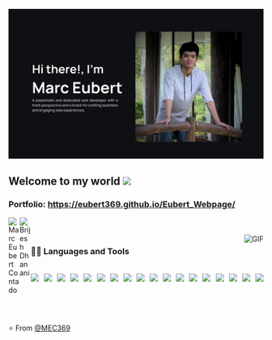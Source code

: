 ![Web-Developer](/MacBook%20Air%20-%201.png)

## Welcome to my world <img src="https://github.com/TheDudeThatCode/TheDudeThatCode/blob/master/Assets/Earth.gif" width="24px">

### Portfolio: https://eubert369.github.io/Eubert_Webpage/

<a href="www.linkedin.com/in/marc-eubert-contado-846996290">
  <img align="left" alt="Marc Eubert Contado" width="22px" src="https://cdn.jsdelivr.net/gh/devicons/devicon@latest/icons/linkedin/linkedin-original.svg" />
</a>
<a href="https://www.facebook.com/marceubert.contado">
  <img align="left" alt="Brijesh Dhanani" width="22px" src="https://cdn.jsdelivr.net/gh/devicons/devicon@latest/icons/facebook/facebook-original.svg" />
</a>

<br />
<br />

  <img align="right" alt="GIF" src="https://media.giphy.com/media/836HiJc7pgzy8iNXCn/giphy.gif" />
  
### 👨‍💻 Languages and Tools
<br />

<div style="display: flex; gap: 10px; flex: wrap;">
<img width=50 src="https://cdn.jsdelivr.net/gh/devicons/devicon@latest/icons/javascript/javascript-original.svg" />
 <img width=50  src="https://cdn.jsdelivr.net/gh/devicons/devicon@latest/icons/php/php-original.svg" />
<img width=50 src="https://cdn.jsdelivr.net/gh/devicons/devicon@latest/icons/python/python-original.svg" />
<img width=50 src="https://cdn.jsdelivr.net/gh/devicons/devicon@latest/icons/firebase/firebase-original.svg" />
<img width=50 src="https://cdn.jsdelivr.net/gh/devicons/devicon@latest/icons/mysql/mysql-original-wordmark.svg" />
<img width=50 src="https://cdn.jsdelivr.net/gh/devicons/devicon@latest/icons/html5/html5-original.svg" />
<img width=50 src="https://cdn.jsdelivr.net/gh/devicons/devicon@latest/icons/css3/css3-original.svg" />
<img width=50 src="https://cdn.jsdelivr.net/gh/devicons/devicon@latest/icons/tailwindcss/tailwindcss-original.svg" />
<img width=50  src="https://cdn.jsdelivr.net/gh/devicons/devicon@latest/icons/bootstrap/bootstrap-original.svg" />
<img width=50 src="https://cdn.jsdelivr.net/gh/devicons/devicon@latest/icons/laravel/laravel-original.svg" />
<img width=50 src="https://cdn.jsdelivr.net/gh/devicons/devicon@latest/icons/nextjs/nextjs-original.svg" />
<img width=50 src="https://cdn.jsdelivr.net/gh/devicons/devicon@latest/icons/react/react-original.svg" />
<img width=50 src="https://cdn.jsdelivr.net/gh/devicons/devicon@latest/icons/git/git-original.svg" />
<img width=50 src="https://cdn.jsdelivr.net/gh/devicons/devicon@latest/icons/docker/docker-original.svg" />
<img width=50 src="https://cdn.jsdelivr.net/gh/devicons/devicon@latest/icons/vscode/vscode-original.svg" />
<img width=50 src="https://cdn.jsdelivr.net/gh/devicons/devicon@latest/icons/insomnia/insomnia-original.svg" />
<img width=50 src="https://cdn.jsdelivr.net/gh/devicons/devicon@latest/icons/linux/linux-original.svg" />
<img width=50 src="https://cdn.jsdelivr.net/gh/devicons/devicon@latest/icons/debian/debian-original.svg" />
                              
</div>

<br />
<br />
<br />
<br />

⭐️ From [@MEC369](https://github.com/eubert369)

<!-- ## Hi there 👋 -->

<!--
**eubert369/eubert369** is a ✨ _special_ ✨ repository because its `README.md` (this file) appears on your GitHub profile.

Here are some ideas to get you started:

- 🔭 I’m currently working on ...
- 🌱 I’m currently learning ...
- 👯 I’m looking to collaborate on ...
- 🤔 I’m looking for help with ...
- 💬 Ask me about ...
- 📫 How to reach me: ...
- 😄 Pronouns: ...
- ⚡ Fun fact: ...
-->
